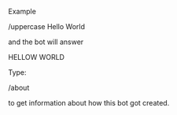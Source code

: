 Example 

/uppercase Hello World

and the bot will answer

HELLOW WORLD

Type: 

/about

to get information about how this bot got created.